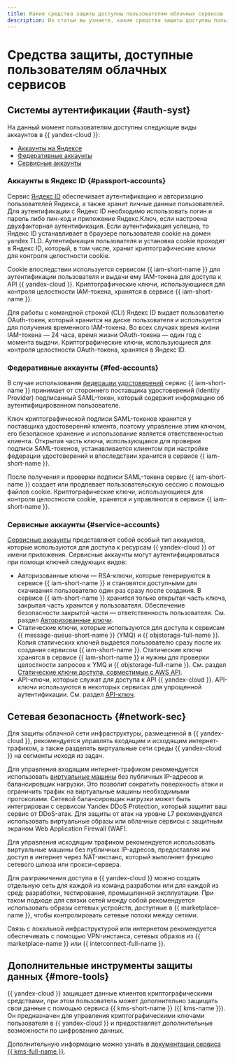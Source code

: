 ```yaml
---
title: Какие средства защиты доступны пользователям облачных сервисов
description: Из статьи вы узнаете, какие средства защиты доступны пользователям сервисов платформы {{ yandex-cloud }}.
---
```


# Средства защиты, доступные пользователям облачных сервисов

## Системы аутентификации {#auth-syst}

На данный момент пользователям доступны следующие виды аккаунтов в {{ yandex-cloud }}:

* [Аккаунты на Яндексе](#passport-accounts)
* [Федеративные аккаунты](#fed-accounts)
* [Сервисные аккаунты](#service-accounts)

### Аккаунты в Яндекс ID {#passport-accounts}

Сервис [Яндекс ID](https://yandex.ru/support/passport/index.html) обеспечивает аутентификацию и авторизацию пользователей Яндекса, а также хранит личные данные пользователей. Для аутентификации с Яндекс ID необходимо использовать логин и пароль либо пин-код и приложение Яндекс.Ключ, если настроена двухфакторная аутентификация. Если аутентификация успешна, то Яндекс ID устанавливает в браузере пользователя cookie на домен yandex.TLD. Аутентификация пользователя и установка cookie проходят в Яндекс ID, который, в том числе, хранит криптографические ключи для контроля целостности cookie. 

Cookie впоследствии используется сервисом {{ iam-short-name }} для аутентификации пользователя и выдачи ему IAM-токена для доступа к API {{ yandex-cloud }}. Криптографические ключи, использующиеся для контроля целостности IAM-токена, хранятся в сервисе {{ iam-short-name }}.

Для работы с командной строкой (CLI) Яндекс ID выдает пользователю OAuth-токен, который хранится на диске пользователя и используется для получения временного IAM-токена. Во всех случаях время жизни IAM-токена — 24 часа, время жизни OAuth-токена — один год с момента выдачи. Криптографические ключи, использующиеся для контроля целостности OAuth-токена, хранятся в Яндекс ID.

### Федеративные аккаунты {#fed-accounts}

В случае использования [федерации удостоверений](../iam/concepts/federations.md) сервис {{ iam-short-name }} принимает от стороннего поставщика удостоверений (Identity Provider) подписанный SAML-токен, который содержит информацию об аутентифицированном пользователе.

Ключ криптографической подписи SAML-токенов хранится у поставщика удостоверений клиента, поэтому управление этим ключом, его безопасное хранение и использование является ответственностью клиента. Открытая часть ключа, использующаяся для проверки подписи SAML-токенов, устанавливается клиентом при настройке федерации удостоверений и впоследствии хранится в сервисе {{ iam-short-name }}.

После получения и проверки подписи SAML-токена сервис {{ iam-short-name }} создает или продлевает пользовательскую сессию с помощью файлов cookie. Криптографические ключи, использующиеся для контроля целостности cookie, хранятся и управляются в сервисе {{ iam-short-name }}.

### Сервисные аккаунты {#service-accounts}

[Сервисные аккаунты](../iam/concepts/users/service-accounts.md) представляют собой особый тип аккаунтов, которые используются для доступа к ресурсам {{ yandex-cloud }} от имени приложения. Сервисные аккаунты могут аутентифицироваться при помощи ключей следующих видов:

* Авторизованные ключи — RSA-ключи, которые генерируются в сервисе {{ iam-short-name }} и становятся доступными для скачивания пользователю один раз сразу после создания. В сервисе {{ iam-short-name }} хранится только открытая часть ключа, закрытая часть хранится у пользователя. Обеспечение безопасности закрытой части — ответственность пользователя. См. раздел [Авторизованные ключи](../iam/concepts/authorization/key.md). 
* Статические ключи, которые используются для доступа к сервисам {{ message-queue-short-name }} (YMQ) и {{ objstorage-full-name }}. Копия статических ключей выдается пользователю сразу после их создания сервисом {{ iam-short-name }}. Статические ключи хранятся в сервисе {{ iam-short-name }} и нужны для проверки целостности запросов к YMQ и {{ objstorage-full-name }}. См. раздел [Статические ключи доступа, совместимые с AWS API](../iam/concepts/authorization/access-key.md). 
* API-ключи, которые служат для доступа к API {{ yandex-cloud }}. API-ключи используются в некоторых сервисах для упрощенной аутентификации. См. раздел [API-ключ](../iam/concepts/authorization/api-key.md). 

## Сетевая безопасность {#network-sec}

Для защиты облачной сети инфраструктуры, размещенной в {{ yandex-cloud }}, рекомендуется управлять входящим и исходящим интернет-трафиком, а также разделять виртуальные сети среды {{ yandex-cloud }} на сегменты исходя из задач.

Для управления входящим интернет-трафиком рекомендуется использовать [виртуальные машины](../glossary/vm.md) без публичных IP-адресов и балансировщик нагрузки. Это позволит сократить поверхность атаки и ограничить трафик на виртуальные машины необходимыми протоколами. Сетевой балансировщик нагрузки может быть интегрирован с сервисом Yandex DDoS Protection, который защитит ваш сервис от DDoS-атак. Для защиты от атак на уровне L7 рекомендуется использовать виртуальные образы или облачные сервисы с защитным экраном Web Application Firewall (WAF).  

Для управления исходящим трафиком рекомендуется использовать виртуальные машины без публичных IP-адресов, предоставляя им доступ в интернет через NAT-инстанс, который выполняет функцию сетевого шлюза или прокси-сервера.

Для разграничения доступа в {{ yandex-cloud }} можно создать отдельную сеть для каждой из команд разработки или для каждой из сред: разработки, тестирования, промышленной эксплуатации. При таком подходе для связки сетей между собой рекомендуется использовать образы сетевых устройств, доступные в {{ marketplace-name }}, чтобы контролировать сетевые потоки между сетями. 

Связь с локальной инфраструктурой или интернетом рекомендуется обеспечивать с помощью VPN-инстанса, сетевых образов из {{ marketplace-name }} или {{ interconnect-full-name }}.

## Дополнительные инструменты защиты данных {#more-tools}

{{ yandex-cloud }} защищает данные клиентов криптографическими средствами, при этом пользователь может дополнительно защищать свои данные с помощью сервиса {{ kms-short-name }} ({{ kms-name }}). Он предназначен для управления криптографическими ключами пользователя в {{ yandex-cloud }} и предоставляет дополнительные возможности по шифрованию данных. 

Дополнительную информацию можно узнать в [документации сервиса {{ kms-full-name }}](../kms/).
